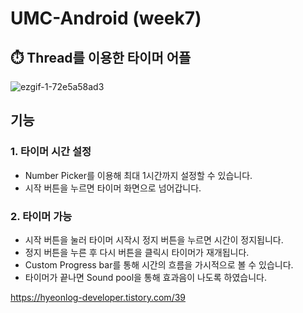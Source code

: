 # UMC-Android (week7)
## ⏱️ Thread를 이용한 타이머 어플

![ezgif-1-72e5a58ad3](https://user-images.githubusercontent.com/70602631/210243005-1468db2f-6fa7-43a5-a2bd-a1aedeed69e1.gif)

## 기능
### 1. 타이머 시간 설정
- Number Picker를 이용해 최대 1시간까지 설정할 수 있습니다.
- 시작 버튼을 누르면 타이머 화면으로 넘어갑니다.

### 2. 타이머 가능
- 시작 버튼을 눌러 타이머 시작시 정지 버튼을 누르면 시간이 정지됩니다.
- 정지 버튼을 누른 후 다시 버튼을 클릭시 타이머가 재개됩니다.
- Custom Progress bar를 통해 시간의 흐름을 가시적으로 볼 수 있습니다.
- 타이머가 끝나면 Sound pool을 통해 효과음이 나도록 하였습니다.

https://hyeonlog-developer.tistory.com/39
